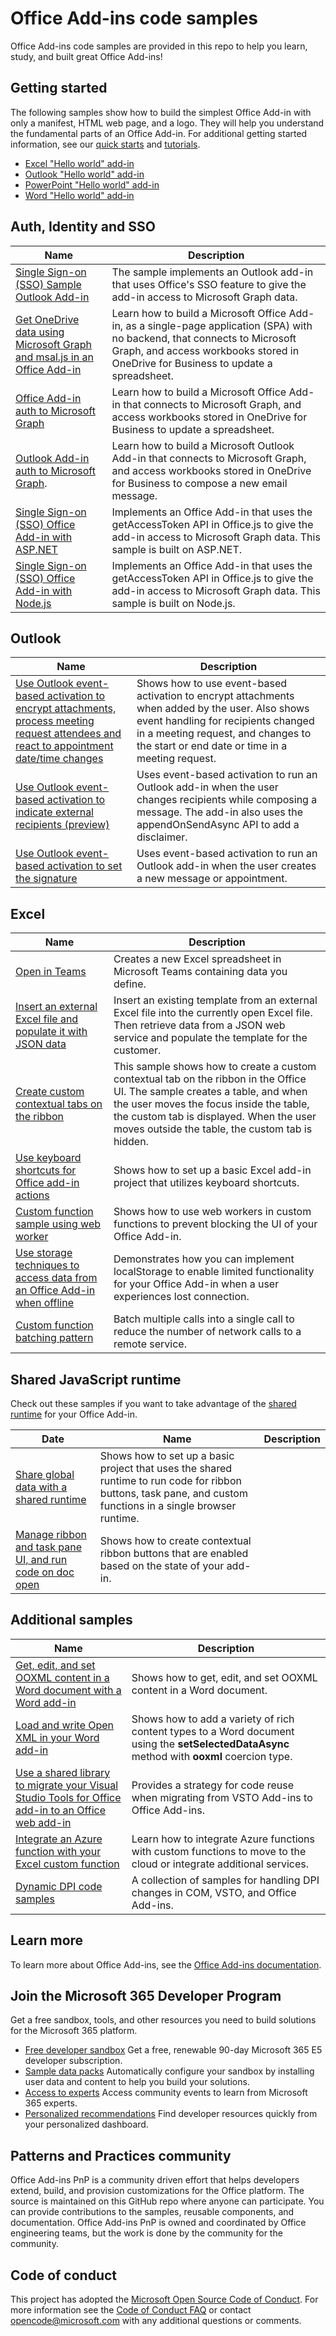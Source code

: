 # Office Add-ins code samples

Office Add-ins code samples are provided in this repo to help you learn, study, and built great Office Add-ins!

## Getting started

The following samples show how to build the simplest Office Add-in with only a manifest, HTML web page, and a logo. They will help you understand the fundamental parts of an Office Add-in. For additional getting started information, see our [quick starts](https://docs.microsoft.com/office/dev/add-ins/quickstarts/excel-quickstart-jquery) and [tutorials](https://docs.microsoft.com/search/?terms=tutorial&scope=Office%20Add-ins).

* [Excel "Hello world" add-in](https://github.com/OfficeDev/PnP-OfficeAddins/tree/main/Samples/hello-world/excel-hello-world)
* [Outlook "Hello world" add-in](https://github.com/OfficeDev/PnP-OfficeAddins/tree/main/Samples/hello-world/outlook-hello-world)
* [PowerPoint "Hello world" add-in](https://github.com/OfficeDev/PnP-OfficeAddins/tree/main/Samples/hello-world/powerpoint-hello-world)
* [Word "Hello world" add-in](https://github.com/OfficeDev/PnP-OfficeAddins/tree/main/Samples/hello-world/word-hello-world)

## Auth, Identity and SSO

| Name           | Description  |
| -------------- | ------------ |
| [Single Sign-on (SSO) Sample Outlook Add-in](https://github.com/OfficeDev/PnP-OfficeAddins/tree/main/Samples/auth/Outlook-Add-in-SSO) | The sample implements an Outlook add-in that uses Office's SSO feature to give the add-in access to Microsoft Graph data.|
| [Get OneDrive data using Microsoft Graph and msal.js in an Office Add-in](https://github.com/OfficeDev/PnP-OfficeAddins/tree/main/Samples/auth/Office-Add-in-Microsoft-Graph-React) | Learn how to build a Microsoft Office Add-in, as a single-page application (SPA) with no backend, that connects to Microsoft Graph, and access workbooks stored in OneDrive for Business to update a spreadsheet.  |
| [Office Add-in auth to Microsoft Graph](https://github.com/OfficeDev/PnP-OfficeAddins/tree/main/Samples/auth/Office-Add-in-Microsoft-Graph-ASPNET) | Learn how to build a Microsoft Office Add-in that connects to Microsoft Graph, and access workbooks stored in OneDrive for Business to update a spreadsheet. |
| [Outlook Add-in auth to Microsoft Graph](https://github.com/OfficeDev/PnP-OfficeAddins/tree/main/Samples/auth/Outlook-Add-in-Microsoft-Graph-ASPNET). | Learn how to build a Microsoft Outlook Add-in that connects to Microsoft Graph, and access workbooks stored in OneDrive for Business to compose a new email message. |
| [Single Sign-on (SSO) Office Add-in with ASP.NET](https://github.com/OfficeDev/PnP-OfficeAddins/tree/main/Samples/auth/Office-Add-in-ASPNET-SSO) | Implements an Office Add-in that uses the getAccessToken API in Office.js to give the add-in access to Microsoft Graph data. This sample is built on ASP.NET. |
| [Single Sign-on (SSO) Office Add-in with Node.js](https://github.com/OfficeDev/PnP-OfficeAddins/tree/main/Samples/auth/Office-Add-in-NodeJS-SSO) | Implements an Office Add-in that uses the getAccessToken API in Office.js to give the add-in access to Microsoft Graph data. This sample is built on Node.js.|

## Outlook

| Name           | Description  |
| -------------- | ------------ |
| [Use Outlook event-based activation to encrypt attachments, process meeting request attendees and react to appointment date/time changes](https://github.com/OfficeDev/PnP-OfficeAddins/tree/main/Samples/outlook-encrypt-attachments) | Shows how to use event-based activation to encrypt attachments when added by the user. Also shows event handling for recipients changed in a meeting request, and changes to the start or end date or time in a meeting request. |
| [Use Outlook event-based activation to indicate external recipients (preview)](https://github.com/OfficeDev/PnP-OfficeAddins/tree/main/Samples/outlook-tag-external) | Uses event-based activation to run an Outlook add-in when the user changes recipients while composing a message. The add-in also uses the appendOnSendAsync API to add a disclaimer.|
| [Use Outlook event-based activation to set the signature](https://github.com/OfficeDev/PnP-OfficeAddins/tree/main/Samples/outlook-set-signature) | Uses event-based activation to run an Outlook add-in when the user creates a new message or appointment.|

## Excel

| Name           | Description  |
| -------------- | ------------ |
| [Open in Teams](https://github.com/OfficeDev/PnP-OfficeAddins/tree/main/Samples/excel-open-in-teams) | Creates a new Excel spreadsheet in Microsoft Teams containing data you define.|
| [Insert an external Excel file and populate it with JSON data](https://github.com/OfficeDev/PnP-OfficeAddins/tree/main/Samples/excel-insert-file)  | Insert an existing template from an external Excel file into the currently open Excel file. Then retrieve data from a JSON web service and populate the template for the customer. |
| [Create custom contextual tabs on the ribbon](https://github.com/OfficeDev/PnP-OfficeAddins/tree/main/Samples/office-contextual-tabs) | This sample shows how to create a custom contextual tab on the ribbon in the Office UI. The sample creates a table, and when the user moves the focus inside the table, the custom tab is displayed. When the user moves outside the table, the custom tab is hidden. |
| [Use keyboard shortcuts for Office add-in actions](https://github.com/OfficeDev/PnP-OfficeAddins/tree/main/Samples/excel-keyboard-shortcuts) | Shows how to set up a basic Excel add-in project that utilizes keyboard shortcuts. |
| [Custom function sample using web worker](https://github.com/OfficeDev/PnP-OfficeAddins/tree/main/Excel-custom-functions/web-worker) | Shows how to use web workers in custom functions to prevent blocking the UI of your Office Add-in. |
| [Use storage techniques to access data from an Office Add-in when offline](https://github.com/OfficeDev/PnP-OfficeAddins/tree/main/Samples/Excel.OfflineStorageAddin) | Demonstrates how you can implement localStorage to enable limited functionality for your Office Add-in when a user experiences lost connection. |
| [Custom function batching pattern](https://github.com/OfficeDev/PnP-OfficeAddins/tree/main/Excel-custom-functions/Batching)| Batch multiple calls into a single call to reduce the number of network calls to a remote service.|

## Shared JavaScript runtime

Check out these samples if you want to take advantage of the [shared runtime](https://docs.microsoft.com/office/dev/add-ins/develop/configure-your-add-in-to-use-a-shared-runtime) for your Office Add-in.

| Date               | Name           | Description  |
| ------------------ | -------------- | ------------ |
[Share global data with a shared runtime](https://github.com/OfficeDev/PnP-OfficeAddins/tree/main/Samples/excel-shared-runtime-global-state) | Shows how to set up a basic project that uses the shared runtime to run code for ribbon buttons, task pane, and custom functions in a single browser runtime. |
| [Manage ribbon and task pane UI, and run code on doc open](https://github.com/OfficeDev/PnP-OfficeAddins/tree/main/Samples/excel-shared-runtime-scenario) | Shows how to create contextual ribbon buttons that are enabled based on the state of your add-in. |

## Additional samples

| Name           | Description  |
| -------------- | ------------ |
| [Get, edit, and set OOXML content in a Word document with a Word add-in](Samples/word-add-in-get-set-edit-openxml)| Shows how to get, edit, and set OOXML content in a Word document.|
| [Load and write Open XML in your Word add-in](Samples/word-add-in-load-and-write-open-xml) | Shows how to add a variety of rich content types to a Word document using the **setSelectedDataAsync** method with **ooxml** coercion type.|
| [Use a shared library to migrate your Visual Studio Tools for Office add-in to an Office web add-in](https://github.com/OfficeDev/PnP-OfficeAddins/tree/main/Samples/VSTO-shared-code-migration) | Provides a strategy for code reuse when migrating from VSTO Add-ins to Office Add-ins. |
| [Integrate an Azure function with your Excel custom function](https://github.com/OfficeDev/PnP-OfficeAddins/tree/main/Excel-custom-functions/AzureFunction) | Learn how to integrate Azure functions with custom functions to move to the cloud or integrate additional services. |
| [Dynamic DPI code samples](https://github.com/OfficeDev/PnP-OfficeAddins/tree/main/Samples/dynamic-dpi) | A collection of samples for handling DPI changes in COM, VSTO, and Office Add-ins. |

## Learn more

To learn more about Office Add-ins, see the [Office Add-ins documentation](https://aka.ms/office-add-ins-docs).

## Join the Microsoft 365 Developer Program

Get a free sandbox, tools, and other resources you need to build solutions for the Microsoft 365 platform.

- [Free developer sandbox](https://developer.microsoft.com/microsoft-365/dev-program#Subscription) Get a free, renewable 90-day Microsoft 365 E5 developer subscription.
- [Sample data packs](https://developer.microsoft.com/microsoft-365/dev-program#Sample) Automatically configure your sandbox by installing user data and content to help you build your solutions.
- [Access to experts](https://developer.microsoft.com/microsoft-365/dev-program#Experts) Access community events to learn from Microsoft 365 experts.
- [Personalized recommendations](https://developer.microsoft.com/microsoft-365/dev-program#Recommendations) Find developer resources quickly from your personalized dashboard.

## Patterns and Practices community

Office Add-ins PnP is a community driven effort that helps developers extend, build, and provision customizations for the Office platform. The source is maintained on this GitHub repo where anyone can participate. You can provide contributions to the samples, reusable components, and documentation. Office Add-ins PnP is owned and coordinated by Office engineering teams, but the work is done by the community for the community.

## Code of conduct

This project has adopted the [Microsoft Open Source Code of Conduct](https://opensource.microsoft.com/codeofconduct/). For more information see the [Code of Conduct FAQ](https://opensource.microsoft.com/codeofconduct/faq/) or contact [opencode@microsoft.com](mailto:opencode@microsoft.com) with any additional questions or comments.
